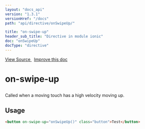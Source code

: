 ```yaml
---
layout: "docs_api"
version: "1.3.1"
versionHref: "/docs"
path: "api/directive/onSwipeUp/"

title: "on-swipe-up"
header_sub_title: "Directive in module ionic"
doc: "onSwipeUp"
docType: "directive"
---
```


<div class="improve-docs">
<a href='http://github.com/driftyco/ionic/tree/master/js/angular/directive/gesture.js#L217'>
View Source
</a>
&nbsp;
<a href='http://github.com/driftyco/ionic/edit/master/js/angular/directive/gesture.js#L217'>
Improve this doc
</a>
</div>




<h1 class="api-title">

on-swipe-up



</h1>





Called when a moving touch has a high velocity moving up.









<h2 id="usage">Usage</h2>

```html
<button on-swipe-up="onSwipeUp()" class="button">Test</button>
```









